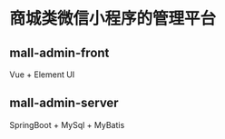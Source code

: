 # 商城类微信小程序的管理平台

## mall-admin-front
Vue + Element UI

## mall-admin-server
SpringBoot + MySql + MyBatis 